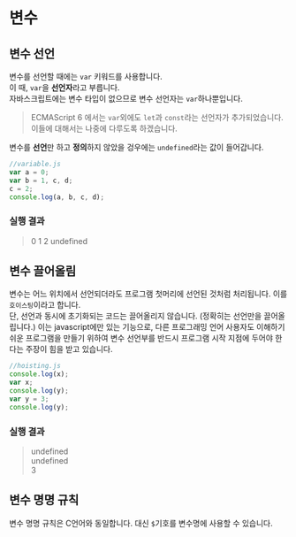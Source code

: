 # 변수

## 변수 선언

변수를 선언할 때에는 `var` 키워드를 사용합니다.  
이 때, `var`을 **선언자**라고 부릅니다.  
자바스크립트에는 변수 타입이 없으므로 변수 선언자는 `var`하나뿐입니다.  

>ECMAScript 6 에서는 `var`외에도 `let`과 `const`라는 선언자가 추가되었습니다. 이들에 대해서는 나중에 다루도록 하겠습니다.  

변수를 **선언**만 하고 **정의**하지 않았을 겅우에는 `undefined`라는 값이
들어갑니다.  

```javascript
//variable.js
var a = 0;
var b = 1, c, d;
c = 2;
console.log(a, b, c, d);
```

### 실행 결과
> 0 1 2 undefined

## 변수 끌어올림

변수는 어느 위치에서 선언되더라도 프로그램 첫머리에 선언된 것처럼 처리됩니다. 이를 `호이스팅`이라고 합니다.  
단, 선언과 동시에 초기화되는 코드는 끌어올리지 않습니다. (정확히는 선언만을 끌어올립니다.)
이는 javascript에만 있는 기능으로, 다른 프로그래밍 언어 사용자도 이해하기 쉬운 프로그램을 만들기 위하여 변수 선언부를 반드시 프로그램 시작 지점에 두어야 한다는 주장이 힘을 받고 있습니다.

```javascript
//hoisting.js
console.log(x);
var x;
console.log(y);
var y = 3;
console.log(y);
```
### 실행 결과
> undefined  
  undefined  
  3  

## 변수 명명 규칙

변수 명명 규칙은 C언어와 동일합니다. 대신 `$`기호를 변수명에 사용할 수 있습니다.